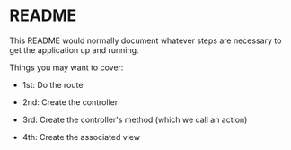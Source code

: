 # README

This README would normally document whatever steps are necessary to get the
application up and running.

Things you may want to cover:

* 1st: Do the route

* 2nd: Create the controller

* 3rd: Create the controller's method (which we call an action)

* 4th: Create the associated view